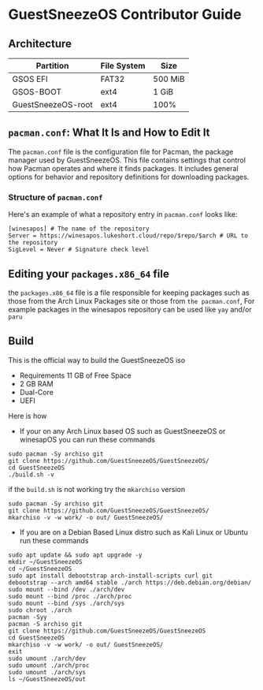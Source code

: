 # GuestSneezeOS Contributor Guide

## Architecture

| Partition |	File System	| Size|
|-----------|-------------|------|
| GSOS EFI  | FAT32       | 500 MiB|
| GSOS-BOOT | ext4        | 1 GiB | 
| GuestSneezeOS-root | ext4 | 100% |

## `pacman.conf`: What It Is and How to Edit It

The `pacman.conf` file is the configuration file for Pacman, the package manager used by GuestSneezeOS. This file contains settings that control how Pacman operates and where it finds packages. It includes general options for behavior and repository definitions for downloading packages.

### Structure of `pacman.conf`

Here's an example of what a repository entry in `pacman.conf` looks like:

```
[winesapos] # The name of the repository
Server = https://winesapos.lukeshort.cloud/repo/$repo/$arch # URL to the repository
SigLevel = Never # Signature check level
```
## Editing your `packages.x86_64` file
the `packages.x86_64` file is a file responsible for keeping packages such as those from the Arch Linux Packages site or those from `the pacman.conf`, For example packages in the winesapos repository can be used like `yay` and/or `paru`
## Build
This is the official way to build the GuestSneezeOS iso
- Requirements 11 GB of Free Space
- 2 GB RAM
- Dual-Core
- UEFI

Here is how
- If your on any Arch Linux based OS such as GuestSneezeOS or winesapOS you can run these commands
```
sudo pacman -Sy archiso git
git clone https://github.com/GuestSneezeOS/GuestSneezeOS/
cd GuestSneezeOS
./build.sh -v
```
if the `build.sh` is not working try the `mkarchiso` version
```
sudo pacman -Sy archiso git
git clone https://github.com/GuestSneezeOS/GuestSneezeOS/
mkarchiso -v -w work/ -o out/ GuestSneezeOS/
```
- If you are on a Debian Based Linux distro such as Kali Linux or Ubuntu run these commands
```
sudo apt update && sudo apt upgrade -y
mkdir ~/GuestSneezeOS
cd ~/GuestSneezeOS
sudo apt install debootstrap arch-install-scripts curl git
debootstrap --arch amd64 stable ./arch https://deb.debian.org/debian/
sudo mount --bind /dev ./arch/dev
sudo mount --bind /proc ./arch/proc
sudo mount --bind /sys ./arch/sys
sudo chroot ./arch
pacman -Syy
pacman -S archiso git
git clone https://github.com/GuestSneezeOS/GuestSneezeOS
cd GuestSneezeOS
mkarchiso -v -w work/ -o out/ GuestSneezeOS/
exit
sudo umount ./arch/dev
sudo umount ./arch/proc
sudo umount ./arch/sys
ls ~/GuestSneezeOS/out
```
